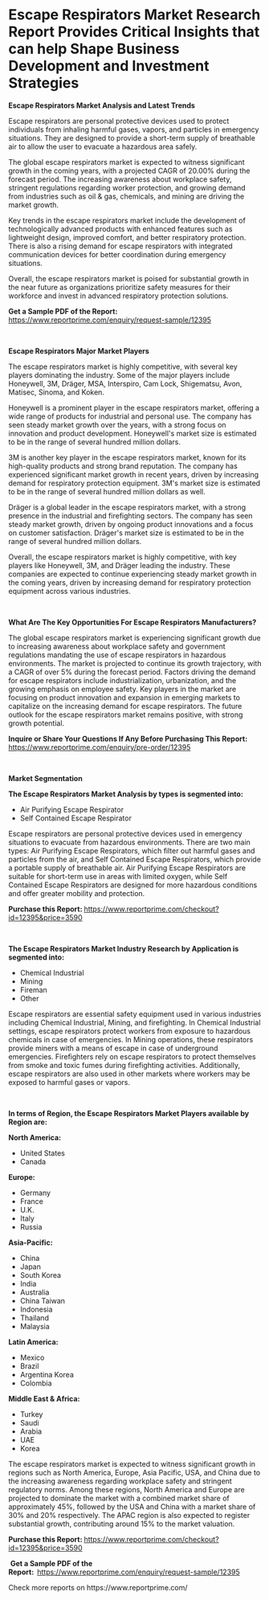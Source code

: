 <p><h1>Escape Respirators Market Research Report Provides Critical Insights that can help Shape Business Development and Investment Strategies</h1></p><p><strong>Escape Respirators Market Analysis and Latest Trends</strong></p>
<p><p>Escape respirators are personal protective devices used to protect individuals from inhaling harmful gases, vapors, and particles in emergency situations. They are designed to provide a short-term supply of breathable air to allow the user to evacuate a hazardous area safely.</p><p>The global escape respirators market is expected to witness significant growth in the coming years, with a projected CAGR of 20.00% during the forecast period. The increasing awareness about workplace safety, stringent regulations regarding worker protection, and growing demand from industries such as oil & gas, chemicals, and mining are driving the market growth.</p><p>Key trends in the escape respirators market include the development of technologically advanced products with enhanced features such as lightweight design, improved comfort, and better respiratory protection. There is also a rising demand for escape respirators with integrated communication devices for better coordination during emergency situations.</p><p>Overall, the escape respirators market is poised for substantial growth in the near future as organizations prioritize safety measures for their workforce and invest in advanced respiratory protection solutions.</p></p>
<p><strong>Get a Sample PDF of the Report:&nbsp;</strong> <a href="https://www.reportprime.com/enquiry/request-sample/12395">https://www.reportprime.com/enquiry/request-sample/12395</a></p>
<p>&nbsp;</p>
<p><strong>Escape Respirators Major Market Players</strong></p>
<p><p>The escape respirators market is highly competitive, with several key players dominating the industry. Some of the major players include Honeywell, 3M, Dräger, MSA, Interspiro, Cam Lock, Shigematsu, Avon, Matisec, Sinoma, and Koken.</p><p>Honeywell is a prominent player in the escape respirators market, offering a wide range of products for industrial and personal use. The company has seen steady market growth over the years, with a strong focus on innovation and product development. Honeywell's market size is estimated to be in the range of several hundred million dollars.</p><p>3M is another key player in the escape respirators market, known for its high-quality products and strong brand reputation. The company has experienced significant market growth in recent years, driven by increasing demand for respiratory protection equipment. 3M's market size is estimated to be in the range of several hundred million dollars as well.</p><p>Dräger is a global leader in the escape respirators market, with a strong presence in the industrial and firefighting sectors. The company has seen steady market growth, driven by ongoing product innovations and a focus on customer satisfaction. Dräger's market size is estimated to be in the range of several hundred million dollars.</p><p>Overall, the escape respirators market is highly competitive, with key players like Honeywell, 3M, and Dräger leading the industry. These companies are expected to continue experiencing steady market growth in the coming years, driven by increasing demand for respiratory protection equipment across various industries.</p></p>
<p>&nbsp;</p>
<p><strong>What Are The Key Opportunities For Escape Respirators Manufacturers?</strong></p>
<p><p>The global escape respirators market is experiencing significant growth due to increasing awareness about workplace safety and government regulations mandating the use of escape respirators in hazardous environments. The market is projected to continue its growth trajectory, with a CAGR of over 5% during the forecast period. Factors driving the demand for escape respirators include industrialization, urbanization, and the growing emphasis on employee safety. Key players in the market are focusing on product innovation and expansion in emerging markets to capitalize on the increasing demand for escape respirators. The future outlook for the escape respirators market remains positive, with strong growth potential.</p></p>
<p><strong>Inquire or Share Your Questions If Any Before Purchasing This Report:</strong> <a href="https://www.reportprime.com/enquiry/pre-order/12395">https://www.reportprime.com/enquiry/pre-order/12395</a></p>
<p>&nbsp;</p>
<p><strong>Market Segmentation</strong></p>
<p><strong>The Escape Respirators Market Analysis by types is segmented into:</strong></p>
<p><ul><li>Air Purifying Escape Respirator</li><li>Self Contained Escape Respirator</li></ul></p>
<p><p>Escape respirators are personal protective devices used in emergency situations to evacuate from hazardous environments. There are two main types: Air Purifying Escape Respirators, which filter out harmful gases and particles from the air, and Self Contained Escape Respirators, which provide a portable supply of breathable air. Air Purifying Escape Respirators are suitable for short-term use in areas with limited oxygen, while Self Contained Escape Respirators are designed for more hazardous conditions and offer greater mobility and protection.</p></p>
<p><strong>Purchase this Report:&nbsp;</strong><a href="https://www.reportprime.com/checkout?id=12395&price=3590">https://www.reportprime.com/checkout?id=12395&price=3590</a></p>
<p>&nbsp;</p>
<p><strong>The Escape Respirators Market Industry Research by Application is segmented into:</strong></p>
<p><ul><li>Chemical Industrial</li><li>Mining</li><li>Fireman</li><li>Other</li></ul></p>
<p><p>Escape respirators are essential safety equipment used in various industries including Chemical Industrial, Mining, and firefighting. In Chemical Industrial settings, escape respirators protect workers from exposure to hazardous chemicals in case of emergencies. In Mining operations, these respirators provide miners with a means of escape in case of underground emergencies. Firefighters rely on escape respirators to protect themselves from smoke and toxic fumes during firefighting activities. Additionally, escape respirators are also used in other markets where workers may be exposed to harmful gases or vapors.</p></p>
<p>&nbsp;</p>
<p><strong>In terms of Region, the Escape Respirators Market Players available by Region are:</strong></p>
<p>
    <p> <strong> North America: </strong>
        <ul>
            <li>United States</li>
            <li>Canada</li>
        </ul>
        </p> 
    <p> <strong> Europe: </strong>
        <ul>
            <li>Germany</li>
            <li>France</li>
            <li>U.K.</li>
            <li>Italy</li>
            <li>Russia</li>
        </ul>
        </p> 
    <p> <strong> Asia-Pacific: </strong>
        <ul>
            <li>China</li>
            <li>Japan</li>
            <li>South Korea</li>
            <li>India</li>
            <li>Australia</li>
            <li>China Taiwan</li>
            <li>Indonesia</li>
            <li>Thailand</li>
            <li>Malaysia</li>
        </ul>
        </p> 
    <p> <strong> Latin America: </strong>
        <ul>
            <li>Mexico</li>
            <li>Brazil</li>
            <li>Argentina Korea</li>
            <li>Colombia</li>
        </ul>
        </p> 
    <p> <strong> Middle East & Africa: </strong>
        <ul>
            <li>Turkey</li>
            <li>Saudi</li>
            <li>Arabia</li>
            <li>UAE</li>
            <li>Korea</li>
        </ul>
    </p>
    </p>
<p><p>The escape respirators market is expected to witness significant growth in regions such as North America, Europe, Asia Pacific, USA, and China due to the increasing awareness regarding workplace safety and stringent regulatory norms. Among these regions, North America and Europe are projected to dominate the market with a combined market share of approximately 45%, followed by the USA and China with a market share of 30% and 20% respectively. The APAC region is also expected to register substantial growth, contributing around 15% to the market valuation.</p></p>
<p><strong>Purchase this Report: </strong><a href="https://www.reportprime.com/checkout?id=12395&price=3590">https://www.reportprime.com/checkout?id=12395&price=3590</a></p>
<p>&nbsp;<strong>Get a Sample PDF of the Report:&nbsp;&nbsp;</strong><a href="https://www.reportprime.com/enquiry/request-sample/12395">https://www.reportprime.com/enquiry/request-sample/12395</a></p>
<p><strong></strong></p>
<p>Check more reports on https://www.reportprime.com/</p>